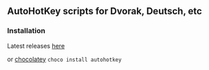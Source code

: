 ## AutoHotKey scripts for Dvorak, Deutsch, etc

### Installation

Latest releases [here](https://github.com/Lexikos/AutoHotkey_L/releases)

or [chocolatey](https://community.chocolatey.org/packages/autohotkey) `choco install autohotkey`
